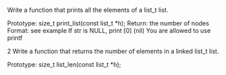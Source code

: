 
Write a function that prints all the elements of a list_t list.

Prototype: size_t print_list(const list_t *h);
Return: the number of nodes
Format: see example
If str is NULL, print [0] (nil)
You are allowed to use printf

2
Write a function that returns the number of elements in a linked list_t list.

Prototype: size_t list_len(const list_t *h);
